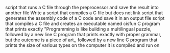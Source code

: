 script that runs a C file through the preprocessor and save the result into another file
Write a script that compiles a C file but does not link
script that generates the assembly code of a C code and save it in an output file
script that compiles a C file and creates an executable named cisfun
C program that prints exactly "Programming is like building a multilingual puzzle, followed by a new line
C program that prints exactly with proper grammar, but the outcome is a piece of art,, followed by a new line
C program that prints the size of various types on the computer it is compiled and run on
